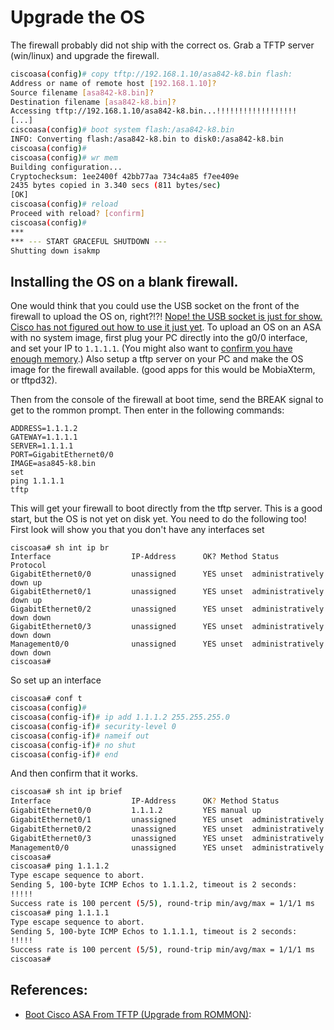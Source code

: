 # Upgrade the OS

The firewall probably did not ship with the correct os.  Grab a TFTP server (win/linux) and upgrade the firewall.

```bash
ciscoasa(config)# copy tftp://192.168.1.10/asa842-k8.bin flash:
Address or name of remote host [192.168.1.10]?
Source filename [asa842-k8.bin]?
Destination filename [asa842-k8.bin]?
Accessing tftp://192.168.1.10/asa842-k8.bin...!!!!!!!!!!!!!!!!!!
[...]
ciscoasa(config)# boot system flash:/asa842-k8.bin
INFO: Converting flash:/asa842-k8.bin to disk0:/asa842-k8.bin
ciscoasa(config)#
ciscoasa(config)# wr mem
Building configuration...
Cryptochecksum: 1ee2400f 42bb77aa 734c4a85 f7ee409e
2435 bytes copied in 3.340 secs (811 bytes/sec)
[OK]
ciscoasa(config)# reload
Proceed with reload? [confirm]
ciscoasa(config)#
***
*** --- START GRACEFUL SHUTDOWN ---
Shutting down isakmp
```

## Installing the OS on a blank firewall. 

One would think that you could use the USB socket on the front of the firewall to upload the OS on, right?!?! [Nope!  the USB socket is just for show.  Cisco has not figured out how to use it just yet](). 
To upload an OS on an ASA with no system image, first plug your PC directly into the g0/0 interface, and set your IP to `1.1.1.1`. (You might also want to [confirm you have enough memory](http://www.cisco.com/c/en/us/td/docs/security/asa/compatibility/asamatrx.html).)  Also setup a tftp server on your PC and make the OS image for the firewall available.  (good apps for this would be MobiaXterm, or tftpd32).

Then from the console of the firewall at boot time, send the BREAK signal to get to the rommon prompt. Then enter in the following commands: 

```
ADDRESS=1.1.1.2
GATEWAY=1.1.1.1
SERVER=1.1.1.1
PORT=GigabitEthernet0/0
IMAGE=asa845-k8.bin
set
ping 1.1.1.1
tftp
```

This will get your firewall to boot directly from the tftp server.  This is a good start, but the OS is not yet on disk yet.  You need to do the following too!
First look will show you that you don't have any interfaces set

```shell
ciscoasa# sh int ip br
Interface                  IP-Address      OK? Method Status                Protocol
GigabitEthernet0/0         unassigned      YES unset  administratively down up
GigabitEthernet0/1         unassigned      YES unset  administratively down up
GigabitEthernet0/2         unassigned      YES unset  administratively down down
GigabitEthernet0/3         unassigned      YES unset  administratively down down
Management0/0              unassigned      YES unset  administratively down down
ciscoasa# 
```

So set up an interface

```bash
ciscoasa# conf t
ciscoasa(config)#
ciscoasa(config-if)# ip add 1.1.1.2 255.255.255.0
ciscoasa(config-if)# security-level 0
ciscoasa(config-if)# nameif out
ciscoasa(config-if)# no shut
ciscoasa(config-if)# end
```

And then confirm that it works.

```bash
ciscoasa# sh int ip brief
Interface                  IP-Address      OK? Method Status                Protocol
GigabitEthernet0/0         1.1.1.2         YES manual up                    up
GigabitEthernet0/1         unassigned      YES unset  administratively down up
GigabitEthernet0/2         unassigned      YES unset  administratively down down
GigabitEthernet0/3         unassigned      YES unset  administratively down down
Management0/0              unassigned      YES unset  administratively down down
ciscoasa#
ciscoasa# ping 1.1.1.2
Type escape sequence to abort.
Sending 5, 100-byte ICMP Echos to 1.1.1.2, timeout is 2 seconds:
!!!!!
Success rate is 100 percent (5/5), round-trip min/avg/max = 1/1/1 ms
ciscoasa# ping 1.1.1.1
Type escape sequence to abort.
Sending 5, 100-byte ICMP Echos to 1.1.1.1, timeout is 2 seconds:
!!!!!
Success rate is 100 percent (5/5), round-trip min/avg/max = 1/1/1 ms
ciscoasa#
```

## References: 
- [Boot Cisco ASA From TFTP (Upgrade from ROMMON)](http://www.petenetlive.com/KB/Article/0000792.htm):